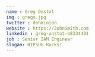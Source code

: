 ```yaml
---
name : Greg Onstot
img : grego.jpg
twitter : dohminion
website : https://JohnSmith.com
linkedin : greg-onstot-b8334491
job : Senior IAM Engineer
slogan: RTPSUG Rocks!
---
```


